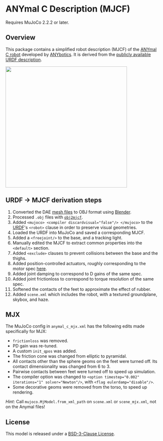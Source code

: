 # ANYmal C Description (MJCF)

Requires MuJoCo 2.2.2 or later.

## Overview

This package contains a simplified robot description (MJCF) of the [ANYmal C
robot](https://www.anybotics.com/anymal) developed by
[ANYbotics](https://www.anybotics.com). It is derived from the [publicly
available URDF
description](https://github.com/ANYbotics/anymal_c_simple_description).

<p float="left">
  <img src="anymal_c.png" width="400">
</p>

## URDF → MJCF derivation steps

1. Converted the DAE [mesh
   files](https://github.com/ANYbotics/anymal_c_simple_description/tree/master/meshes)
   to OBJ format using [Blender](https://www.blender.org/).
2. Processed `.obj` files with [`obj2mjcf`](https://github.com/kevinzakka/obj2mjcf).
3. Added `<mujoco> <compiler discardvisual="false"/> </mujoco>` to the
   [URDF](https://github.com/ANYbotics/anymal_b_simple_description/blob/master/urdf/anymal.urdf)'s
   `<robot>` clause in order to preserve visual geometries.
4. Loaded the URDF into MuJoCo and saved a corresponding MJCF.
5. Added a `<freejoint/>` to the base, and a tracking light.
6. Manually edited the MJCF to extract common properties into the `<default>` section.
7. Added `<exclude>` clauses to prevent collisions between the base and the thighs.
8. Added position-controlled actuators, roughly corresponding to the motor spec
   [here](https://doi.org/10.1080/01691864.2017.1378591).
9. Added joint damping to correspond to D gains of the same spec.
10. Added joint frictionloss to correspond to torque resolution of the same spec.
11. Softened the contacts of the feet to approximate the effect of rubber.
12. Added `scene.xml` which includes the robot, with a textured groundplane, skybox, and haze.

## MJX

The MuJoCo config in `anymal_c_mjx.xml` has the following edits made specifically for MJX:

* `frictionloss` was removed.
* PD gain was re-tuned.
* A custom `init_qpos` was added.
* The friction cone was changed from elliptic to pyramidal.
* All contacts other than the sphere geoms on the feet were turned off. Its contact dimensionality was changed from 6 to 3.
* Pairwise contacts between feet were turned off to speed up simulation.
* The compiler option was changed to `<option timestep="0.002" iterations="1" solver="Newton"/>`, with `<flag eulerdamp="disable"/>`.
* Some decorative geoms were removed from the torso, to speed up rendering.

*Hint*: Call `mujoco.MjModel.from_xml_path` on `scene.xml` or `scene_mjx.xml`, not on the Anymal files!

## License

This model is released under a [BSD-3-Clause License](LICENSE).

